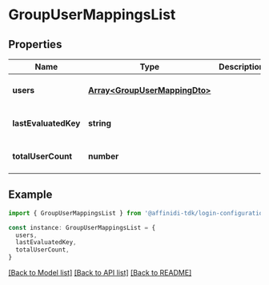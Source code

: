 # GroupUserMappingsList

## Properties

| Name                 | Type                                                           | Description | Notes                             |
| -------------------- | -------------------------------------------------------------- | ----------- | --------------------------------- |
| **users**            | [**Array&lt;GroupUserMappingDto&gt;**](GroupUserMappingDto.md) |             | [optional] [default to undefined] |
| **lastEvaluatedKey** | **string**                                                     |             | [optional] [default to undefined] |
| **totalUserCount**   | **number**                                                     |             | [optional] [default to undefined] |

## Example

```typescript
import { GroupUserMappingsList } from '@affinidi-tdk/login-configuration-client'

const instance: GroupUserMappingsList = {
  users,
  lastEvaluatedKey,
  totalUserCount,
}
```

[[Back to Model list]](../README.md#documentation-for-models) [[Back to API list]](../README.md#documentation-for-api-endpoints) [[Back to README]](../README.md)
